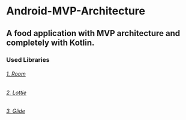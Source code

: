 # Android-MVP-Architecture
A food application with MVP architecture and completely with Kotlin.
---
### Used Libraries<br />
###### [1. Room](https://developer.android.com/jetpack/androidx/releases/room)<br />
###### [2. Lottie](https://lottiefiles.com/blog/working-with-lottie/getting-started-with-lottie-animations-in-android-app/)<br />
###### [3. Glide](https://github.com/bumptech/glide)<br />
